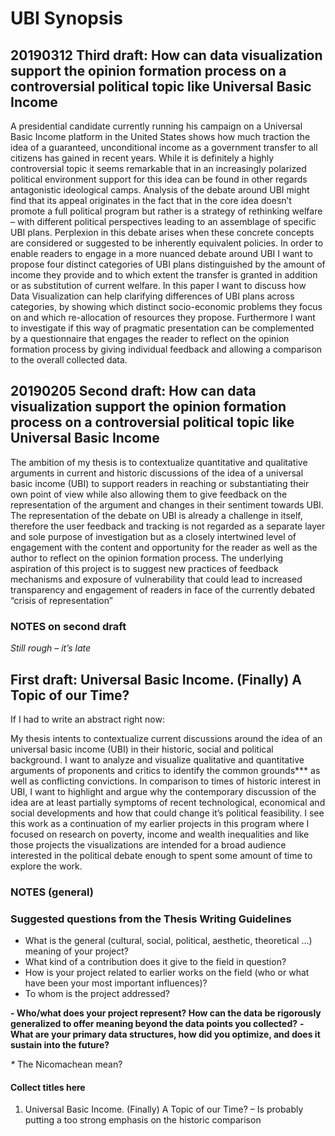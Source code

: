 # UBI Synopsis

## 20190312 Third draft: How can data visualization support the opinion formation process on a controversial political topic like Universal Basic Income

A presidential candidate currently running his campaign on a Universal Basic Income platform in the United States shows how much traction the idea of a guaranteed, unconditional income as a government transfer to all citizens has gained in recent years. While it is definitely a highly controversial topic it seems remarkable that in an increasingly polarized political environment support for this idea can be found in other regards antagonistic ideological camps. Analysis of the debate around UBI might find that its appeal originates in the fact that in the core idea doesn’t promote a full political program but rather is a strategy of rethinking welfare – with different political perspectives leading to an assemblage of specific UBI plans. Perplexion in this debate arises when these concrete concepts are considered or suggested to be inherently equivalent policies. In order to enable readers to engage in a more nuanced debate around UBI I want to propose four distinct categories of UBI plans distinguished by the amount of income they provide and to which extent the transfer is granted in addition or as substitution of current welfare. In this paper I want to discuss how Data Visualization can help clarifying differences of UBI plans across categories, by showing which distinct socio-economic problems they focus on and which re-allocation of resources they propose. Furthermore I want to investigate if this way of pragmatic presentation can be complemented by a questionnaire that engages the reader to reflect on the opinion formation process by giving individual feedback and allowing a comparison to the overall collected data.

## 20190205 Second draft: How can data visualization support the opinion formation process on a controversial political topic like Universal Basic Income

The ambition of my thesis is to contextualize quantitative and qualitative arguments in current and historic discussions of the idea of a universal basic income (UBI) to support readers in reaching or substantiating their own point of view while also allowing them to give feedback on the representation of the argument and changes in their sentiment towards UBI. The representation of the debate on UBI is already a challenge in itself, therefore the user feedback and tracking is not regarded as a separate layer and sole purpose of investigation but as a closely intertwined level of engagement with the content and opportunity for the reader as well as the author to reflect on the opinion formation process. The underlying aspiration of this project is to suggest new practices of feedback mechanisms and exposure of vulnerability that could lead to increased transparency and engagement of readers in face of the currently debated “crisis of representation”

### NOTES on second draft

_Still rough – it’s late_

## First draft: Universal Basic Income. (Finally) A Topic of our Time?

If I had to write an abstract right now:

My thesis intents to contextualize current discussions around the idea of an universal basic income (UBI) in their historic, social and political background. I want to analyze and visualize qualitative and quantitative arguments of proponents and critics to identify the common grounds\*\*\* as well as conflicting convictions. In comparison to times of historic interest in UBI, I want to highlight and argue why the contemporary discussion of the idea are at least partially symptoms of recent technological, economical and social developments and how that could change it’s political feasibility. I see this work as a continuation of my earlier projects in this program where I focused on research on poverty, income and wealth inequalities and like those projects the visualizations are intended for a broad audience interested in the political debate enough to spent some amount of time to explore the work.

### NOTES (general)

### Suggested questions from the Thesis Writing Guidelines

- What is the general (cultural, social, political, aesthetic, theoretical ...) meaning of your project?
- What kind of a contribution does it give to the field in question?
- How is your project related to earlier works on the field (who or what have been your most important influences)?
- To whom is the project addressed?

**- Who/what does your project represent? How can the data be rigorously generalized to offer meaning beyond the data points you collected?**
**- What are your primary data structures, how did you optimize, and does it sustain into the future?**

_\*_ The Nicomachean mean?

#### Collect titles here

1. Universal Basic Income. (Finally) A Topic of our Time? – Is probably putting a too strong emphasis on the historic comparison
